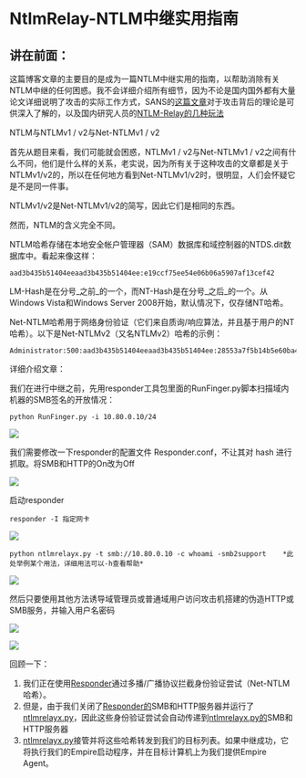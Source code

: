 # NtlmRelay-NTLM中继实用指南

## 讲在前面：

这篇博客文章的主要目的是成为一篇NTLM中继实用的指南，以帮助消除有关NTLM中继的任何困惑。我不会详细介绍所有细节，因为不论是国内国外都有大量论文详细说明了攻击的实际工作方式，SANS的[这篇文章](https://pen-testing.sans.org/blog/2013/04/25/smb-relay-demystified-and-ntlmv2-pwnage-with-python)对于攻击背后的理论是可供深入了解的，以及国内研究人员的[NTLM-Relay的几种玩法](https://blog.csdn.net/whatday/article/details/107698383)

NTLM与NTLMv1 / v2与Net-NTLMv1 / v2

首先从题目来看，我们可能就会困惑，NTLMv1 / v2与Net-NTLMv1 / v2之间有什么不同，他们是什么样的关系，老实说，因为所有关于这种攻击的文章都是关于NTLMv1/v2的，所以在任何地方看到Net-NTLMv1/v2时，很明显，人们会怀疑它是不是同一件事。

NTLMv1/v2是Net-NTLMv1/v2的简写，因此它们是相同的东西。

然而，NTLM的含义完全不同。

NTLM哈希存储在本地安全帐户管理器（SAM）数据库和域控制器的NTDS.dit数据库中。看起来像这样：

```text
aad3b435b51404eeaad3b435b51404ee:e19ccf75ee54e06b06a5907af13cef42
```

LM-Hash是在分号_之前_的一个，而NT-Hash是在分号_之后_的一个。从Windows Vista和Windows Server 2008开始，默认情况下，仅存储NT哈希。

Net-NTLM哈希用于网络身份验证（它们来自质询/响应算法，并且基于用户的NT哈希）。以下是Net-NTLMv2（又名NTLMv2）哈希的示例：

```text
Administrator:500:aad3b435b51404eeaad3b435b51404ee:28553a7f5b14b5e60ba4d7cce9045e3d
```

详细介绍文章：

我们在进行中继之前，先用responder工具包里面的RunFinger.py脚本扫描域内机器的SMB签名的开放情况：

```text
python RunFinger.py -i 10.80.0.10/24
```

![](https://img-blog.csdnimg.cn/20201004023820782.png?x-oss-process=image/watermark,type_ZmFuZ3poZW5naGVpdGk,shadow_10,text_aHR0cHM6Ly9ibG9nLmNzZG4ubmV0L1BpbmdfUGln,size_16,color_FFFFFF,t_70)

我们需要修改一下responder的配置文件 Responder.conf，不让其对 hash 进行抓取。将SMB和HTTP的On改为Off

![](https://img-blog.csdnimg.cn/20201004023952330.png?x-oss-process=image/watermark,type_ZmFuZ3poZW5naGVpdGk,shadow_10,text_aHR0cHM6Ly9ibG9nLmNzZG4ubmV0L1BpbmdfUGln,size_16,color_FFFFFF,t_70)

启动responder

```text
responder -I 指定网卡
```

![](https://img-blog.csdnimg.cn/202010040243193.png?x-oss-process=image/watermark,type_ZmFuZ3poZW5naGVpdGk,shadow_10,text_aHR0cHM6Ly9ibG9nLmNzZG4ubmV0L1BpbmdfUGln,size_16,color_FFFFFF,t_70)

```text
python ntlmrelayx.py -t smb://10.80.0.10 -c whoami -smb2support    *此处举例某个用法，详细用法可以-h查看帮助*
```

![](https://img-blog.csdnimg.cn/20201004024602794.png?x-oss-process=image/watermark,type_ZmFuZ3poZW5naGVpdGk,shadow_10,text_aHR0cHM6Ly9ibG9nLmNzZG4ubmV0L1BpbmdfUGln,size_16,color_FFFFFF,t_70)

然后只要使用其他方法诱导域管理员或普通域用户访问攻击机搭建的伪造HTTP或SMB服务，并输入用户名密码

![](https://img-blog.csdnimg.cn/2020100402545568.png?x-oss-process=image/watermark,type_ZmFuZ3poZW5naGVpdGk,shadow_10,text_aHR0cHM6Ly9ibG9nLmNzZG4ubmV0L1BpbmdfUGln,size_16,color_FFFFFF,t_70)

![](https://img-blog.csdnimg.cn/20201004025538188.png?x-oss-process=image/watermark,type_ZmFuZ3poZW5naGVpdGk,shadow_10,text_aHR0cHM6Ly9ibG9nLmNzZG4ubmV0L1BpbmdfUGln,size_16,color_FFFFFF,t_70)

回顾一下：

1. 我们正在使用[Responder](https://github.com/lgandx/Responder)通过多播/广播协议拦截身份验证尝试（Net-NTLM哈希）。
2. 但是，由于我们关闭了[Responder的](https://github.com/lgandx/Responder)SMB和HTTP服务器并运行了[ntlmrelayx.py](https://github.com/CoreSecurity/impacket/blob/master/examples/ntlmrelayx.py)，因此这些身份验证尝试会自动传递到[ntlmrelayx.py的](https://github.com/CoreSecurity/impacket/blob/master/examples/ntlmrelayx.py)SMB和HTTP服务器
3. [ntlmrelayx.py](https://github.com/CoreSecurity/impacket/blob/master/examples/ntlmrelayx.py)接管并将这些哈希转发到我们的目标列表。如果中继成功，它将执行我们的Empire启动程序，并在目标计算机上为我们提供Empire Agent。

